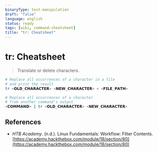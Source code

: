 ```yaml
---
binaryType: text-manipulation
draft: "false"
language: english
status: ready
tags: [wiki, command-cheatsheet]
title: "tr: Cheatsheet"
---
```


# tr: Cheatsheet

> Translate or delete characters.

```Bash
# Replace all occurrences of a character in a file
# and print the result
tr <𝗢𝗟𝗗_𝗖𝗛𝗔𝗥𝗔𝗖𝗧𝗘𝗥> <𝗡𝗘𝗪_𝗖𝗛𝗔𝗥𝗔𝗖𝗧𝗘𝗥> < <𝗙𝗜𝗟𝗘_𝗣𝗔𝗧𝗛>

# Replace all occurrences of a character
# from another command's output
<𝗖𝗢𝗠𝗠𝗔𝗡𝗗> | tr <𝗢𝗟𝗗_𝗖𝗛𝗔𝗥𝗔𝗖𝗧𝗘𝗥> <𝗡𝗘𝗪_𝗖𝗛𝗔𝗥𝗔𝗖𝗧𝗘𝗥>
```

## References

- _HTB Academy_. (n.d.). <span class="reference-title">Linux Fundamentals: Workflow: Filter Contents</span>. [https://academy.hackthebox.com/module/18/section/80](https://academy.hackthebox.com/module/18/section/80)
